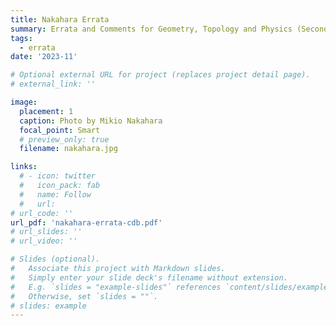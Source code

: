 ```yaml
---
title: Nakahara Errata
summary: Errata and Comments for Geometry, Topology and Physics (Second Edition) by Mikio Nakahara. Work in progress.
tags:
  - errata
date: '2023-11'

# Optional external URL for project (replaces project detail page).
# external_link: ''

image:
  placement: 1
  caption: Photo by Mikio Nakahara
  focal_point: Smart
  # preview_only: true
  filename: nakahara.jpg

links:
  # - icon: twitter
  #   icon_pack: fab
  #   name: Follow
  #   url:
# url_code: ''
url_pdf: 'nakahara-errata-cdb.pdf'
# url_slides: ''
# url_video: ''

# Slides (optional).
#   Associate this project with Markdown slides.
#   Simply enter your slide deck's filename without extension.
#   E.g. `slides = "example-slides"` references `content/slides/example-slides.md`.
#   Otherwise, set `slides = ""`.
# slides: example
---
```


